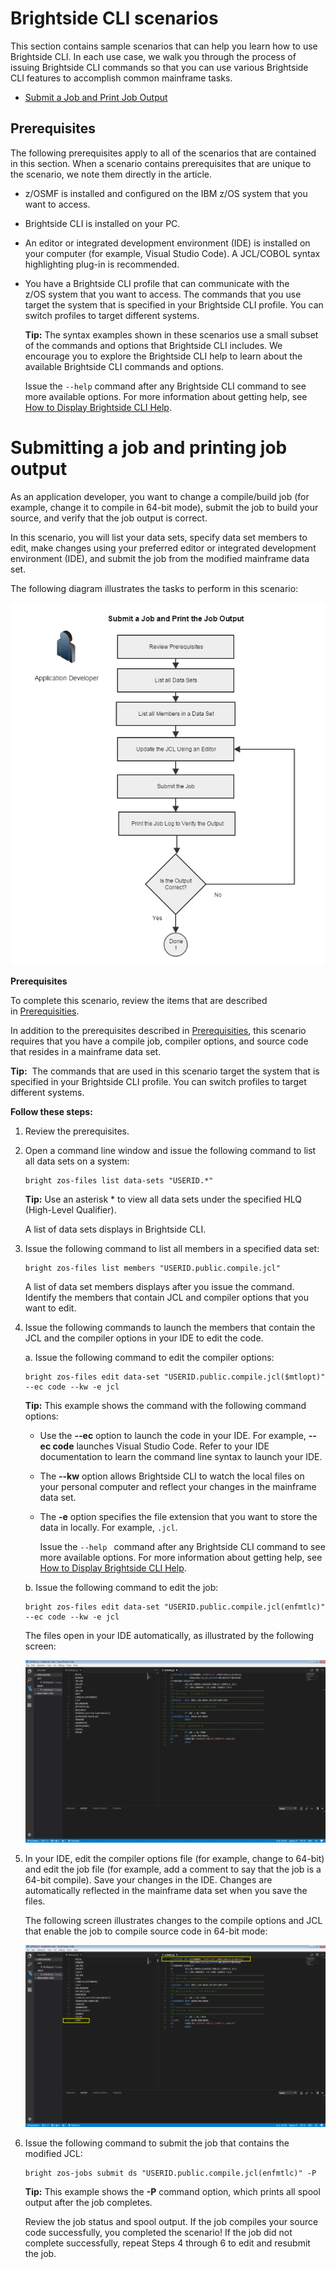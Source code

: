 # Brightside CLI scenarios

This section contains sample scenarios that can help you learn how to use Brightside CLI. In each use case, we walk you through the process of issuing Brightside CLI commands so that you can use various Brightside CLI features to accomplish common mainframe tasks.

  - [Submit a Job and Print Job Output](#submit-a-job-and-print-job-output)

## Prerequisites

The following prerequisites apply to all of the scenarios that are contained in this section. When a scenario contains prerequisites that are unique to the scenario, we note them directly in the article.

  - z/OSMF is installed and configured on the IBM z/OS system that you want to access.

  - Brightside CLI is installed on your PC.

  - An editor or integrated development environment (IDE) is installed on your computer (for example, Visual Studio Code). A JCL/COBOL syntax highlighting plug-in is recommended.

  - You have a Brightside CLI profile that can communicate with the z/OS system that you want to access. The commands that you use target the system that is specified in your Brightside CLI profile. You can switch profiles to target different systems.
    
    **Tip:** The syntax examples shown in these scenarios use a small subset of the commands and options that Brightside CLI includes. We encourage you to explore the Brightside CLI help to learn about the available Brightside CLI commands and options.
    
    Issue the `--help` command after any Brightside CLI command to see more available options. For more information about getting help, see [How to Display Brightside CLI Help](cli-howtodisplaybrightsidehelp.md).

# Submitting a job and printing job output
As an application developer, you want to change a compile/build job (for
example, change it to compile in 64-bit mode), submit the job to build
your source, and verify that the job output is
correct.

In this scenario, you will list your data sets, specify data set members to edit, make changes using your preferred editor or integrated development environment (IDE), and submit the job from the modified mainframe data set.

The following diagram illustrates the tasks to perform in this scenario:

![Submit a Job and Print the Job Output](../images/scenario/441193422.png "Submit a Job and Print the Job Output")

**Prerequisites**

To complete this scenario, review the items that are described in [Prerequisities](#prerequisites).

In addition to the prerequisites described in [Prerequisities](#prerequisites), this scenario requires that you have a compile job, compiler options, and source code that resides in a mainframe data set.

**Tip:**  The commands that are used in this scenario target the system
that is specified in your Brightside CLI profile. You can switch
profiles to target different systems.

**Follow these steps:**

1.  Review the prerequisites.

2.  Open a command line window and issue the following command to list all data sets on a system:   
    ```
    bright zos-files list data-sets "USERID.*"
    ```    
    **Tip:** Use an asterisk * to view all data sets under the specified HLQ (High-Level Qualifier).
    
    A list of data sets displays in Brightside CLI.

3.  Issue the following command to list all members in a specified data set:
    
    ```
    bright zos-files list members "USERID.public.compile.jcl"
    ```
    A list of data set members displays after you issue the command. Identify the members that contain JCL and compiler options that you want to edit.

4.  Issue the following commands to launch the members that contain the JCL and the compiler options in your IDE to edit the code.
    
    a.  Issue the following command to edit the compiler
        options:   
    ```
    bright zos-files edit data-set "USERID.public.compile.jcl($mtlopt)" --ec code --kw -e jcl
    ```

     **Tip:** This example shows the command with the following command options: 
        
    - Use the **--ec** option to launch the code in your IDE. For example, **--ec code** launches Visual Studio Code. Refer to your IDE documentation to learn the command line syntax to launch your IDE.
    - The **--kw** option allows Brightside CLI to watch the local files on your personal computer and reflect your changes in the mainframe data set.
    - The **-e** option specifies the file extension that you want to store the data in locally. For example, `.jcl`.
        
        Issue the `--help ` command after any Brightside CLI command to see more available options. For more information about getting help, see [How to Display Brightside CLI Help](cli-howtodisplaybrightsidehelp.md).
          
    b.  Issue the following command to edit the job:   
    ```
    bright zos-files edit data-set "USERID.public.compile.jcl(enfmtlc)" --ec code --kw -e jcl
    ```            
    The files open in your IDE automatically, as illustrated by the following screen:
             
    ![Edit jcl and compiler options to compile in 64-bit mode in Visual Studio Code](../images/scenario/441193424.png "Edit a Job in Visual Studio Code - Before")
  

5.  In your IDE, edit the compiler options file (for example, change to 64-bit) and edit the job file (for example, add a comment to say that the job is a 64-bit
    compile). Save your changes in the IDE. Changes are automatically
    reflected in the mainframe data set when you save the files.
    
    The following screen illustrates changes to the compile options and JCL that enable the job to
    compile source code in 64-bit mode:
    
    ![Edit jcl and compiler options to compile in 64-bit mode in Visual Studio Code](../images/scenario/441193423.png "Edit a Job in Visual Studio Code - After")
    
6.  Issue the following command to submit the job that contains the modified JCL:  
    
    ```
    bright zos-jobs submit ds "USERID.public.compile.jcl(enfmtlc)" -P
    ```   
    
    **Tip:** This example shows the **-P** command option, which prints all spool output after the job completes.
       
    Review the job status and spool output. If the job compiles your source code successfully, you completed the scenario! If the job did not complete successfully, repeat Steps 4 through 6 to edit and resubmit the job. 
    

    

    